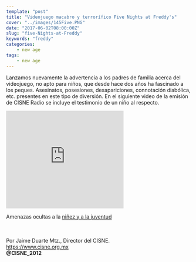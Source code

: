 ```yaml
---
template: "post"
title: "Videojuego macabro y terrorífico Five Nights at Freddy's"
cover: "../images/145Five.PNG"
date: "2017-06-02T08:00:00Z"
slug: "five-Nights-at-Freddy"
keywords: "freddy"
categories: 
    - new age
tags:
    - new age
---
```



Lanzamos nuevamente la advertencia a los padres de familia acerca del videojuego, no apto para niños, que desde hace dos años ha fascinado a los peques. Asesinatos, posesiones, desapariciones, connotación diabólica, etc. presentes en este tipo de diversión. En el siguiente video de la emisión de CISNE Radio se incluye el testimonio de un niño al respecto.

<iframe width="320" height="266" src="https://www.youtube.com/embed/Brmph6RN0EA" title="YouTube video player" frameborder="0" allow="accelerometer; autoplay; clipboard-write; encrypted-media; gyroscope; picture-in-picture" allowfullscreen></iframe>

Amenazas ocultas a la [niñez y a la juventud](/amenazas-ocultas)

<br/><br/>
Por Jaime Duarte Mtz., Director del CISNE.  
<https://www.cisne.org.mx>  
**@CISNE_2012**
